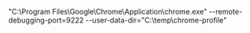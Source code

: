"C:\Program Files\Google\Chrome\Application\chrome.exe" --remote-debugging-port=9222 --user-data-dir="C:\temp\chrome-profile"